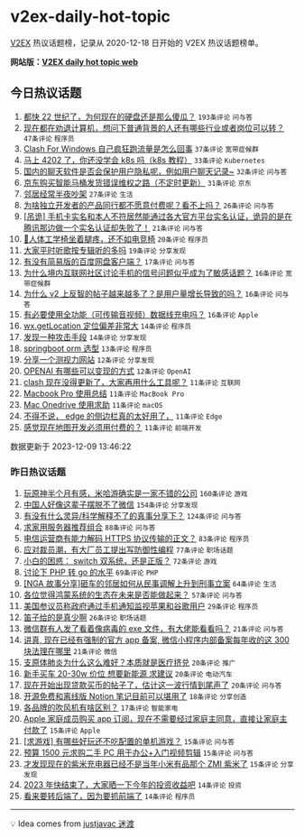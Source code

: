 # v2ex-daily-hot-topic

[V2EX](https://www.v2ex.com/) 热议话题榜，记录从 2020-12-18 日开始的 V2EX 热议话题榜单。

**网站版：[V2EX daily hot topic web](https://boojack.github.io/v2ex-daily-hot-topic-web/)**

## 今日热议话题

<!-- TODAY BEGIN -->

1. [都快 22 世纪了，为何现在的硬盘还是那么傻瓜？](https://www.v2ex.com/t/998906) `193条评论` `问与答`
1. [现在都在劝退计算机，想问下普通背景的人还有哪些行业或者岗位可以转？](https://www.v2ex.com/t/998923) `47条评论` `程序员`
1. [Clash For Windows 自己疯狂跑流量是怎么回事](https://www.v2ex.com/t/998922) `37条评论` `宽带症候群`
1. [马上 4202 了，你还没学会 k8s 吗（k8s 教程）](https://www.v2ex.com/t/998891) `33条评论` `Kubernetes`
1. [国内的聊天软件是否会保护用户隐私呢，例如用户聊天记录~](https://www.v2ex.com/t/998938) `32条评论` `问与答`
1. [京东购买智能马桶发货错误维权之路（不定时更新）](https://www.v2ex.com/t/998889) `31条评论` `京东`
1. [邻居经常半夜吵架](https://www.v2ex.com/t/998879) `27条评论` `生活`
1. [为啥独立开发者的产品同行都不愿意付费呢？看不上吗？](https://www.v2ex.com/t/998941) `26条评论` `问与答`
1. [[吊诡] 手机卡实名和本人不符居然能通过各大官方平台实名认证，诡异的是在腾讯那边做一个实名认证却失败了！](https://www.v2ex.com/t/998964) `21条评论` `问与答`
1. [🦽人体工学椅坐着腿疼，还不如电竞椅](https://www.v2ex.com/t/998966) `20条评论` `程序员`
1. [大家平时听歌按专辑听的多吗](https://www.v2ex.com/t/998931) `19条评论` `分享发现`
1. [有没有简易版的百度网盘客户端？](https://www.v2ex.com/t/998927) `17条评论` `问与答`
1. [为什么境内互联网社区讨论手机的信号问题似乎成为了敏感话题？](https://www.v2ex.com/t/998962) `16条评论` `宽带症候群`
1. [为什么 v2 上反智的帖子越来越多了？是用户量增长导致的吗？](https://www.v2ex.com/t/998951) `16条评论` `问与答`
1. [有必要使用全功能（可传输音视频）数据线充电吗？](https://www.v2ex.com/t/998917) `16条评论` `Apple`
1. [wx.getLocation 定位偏差非常大](https://www.v2ex.com/t/998903) `14条评论` `程序员`
1. [发现一种攻击手段](https://www.v2ex.com/t/998900) `14条评论` `分享发现`
1. [springboot orm 选型](https://www.v2ex.com/t/998913) `13条评论` `程序员`
1. [分享一个测视力网站](https://www.v2ex.com/t/998947) `12条评论` `分享发现`
1. [OPENAI 有哪些可以变现的方式](https://www.v2ex.com/t/998894) `12条评论` `OpenAI`
1. [clash 现在没得更新了，大家再用什么工具呢？](https://www.v2ex.com/t/998961) `11条评论` `互联网`
1. [Macbook Pro 使用总结](https://www.v2ex.com/t/998904) `11条评论` `MacBook Pro`
1. [Mac Onedrive 使用求助](https://www.v2ex.com/t/998899) `11条评论` `macOS`
1. [不得不说， edge 的侧边栏真的太好用了，](https://www.v2ex.com/t/998892) `11条评论` `Edge`
1. [感觉现在地图开发必须用付费的？](https://www.v2ex.com/t/998882) `11条评论` `前端开发`

数据更新于 2023-12-09 13:46:22

<!-- TODAY END -->

### 昨日热议话题

<!-- YESTERDAY BEGIN -->

1. [玩原神半个月有感，米哈游确实是一家不错的公司](https://www.v2ex.com/t/998568) `160条评论` `游戏`
1. [中国人好像这辈子摆脱不了微信](https://www.v2ex.com/t/998578) `154条评论` `分享发现`
1. [有没有什么灵异/科学解释不了的真事分享下？](https://www.v2ex.com/t/998674) `124条评论` `问与答`
1. [求家用服务器推荐组合](https://www.v2ex.com/t/998550) `88条评论` `问与答`
1. [电信运营商有能力解码 HTTPS 协议传输的正文？](https://www.v2ex.com/t/998716) `83条评论` `程序员`
1. [应对裁员潮，有大厂员工提出写防御性编程](https://www.v2ex.com/t/998557) `77条评论` `职场话题`
1. [小白的困惑： switch 双系统，还是正版？](https://www.v2ex.com/t/998562) `72条评论` `游戏`
1. [讨论下 PHP 转 go 的水平](https://www.v2ex.com/t/998612) `69条评论` `PHP`
1. [[NGA 故事分享]砸车的邻居如何从民事调解上升到刑事立案](https://www.v2ex.com/t/998693) `64条评论` `生活`
1. [各位觉得鸿蒙系统的生态在未来是否能做起来？](https://www.v2ex.com/t/998683) `57条评论` `问与答`
1. [美国参议员称政府通过手机通知监视苹果和谷歌用户](https://www.v2ex.com/t/998620) `29条评论` `程序员`
1. [笛子给的是真少啊](https://www.v2ex.com/t/998772) `26条评论` `职场话题`
1. [微信群有人发了看着像病毒的 exe 文件，有大佬能看看吗？](https://www.v2ex.com/t/998834) `21条评论` `问与答`
1. [讲真, 现在已经有强制的官方 app 备案, 微信小程序内部备案每年收的这 300 块法理在哪里](https://www.v2ex.com/t/998533) `21条评论` `微信`
1. [支原体肺炎为什么这么难好？本质就是医疗挤兑](https://www.v2ex.com/t/998817) `20条评论` `推广`
1. [新手买车 20-30w 价位 想要新能源 求建议](https://www.v2ex.com/t/998699) `20条评论` `电动汽车`
1. [现在开始出现贷款买币的帖子了，估计这一波行情到尾声了](https://www.v2ex.com/t/998601) `20条评论` `问与答`
1. [开源免费和离线版 Notion 笔记目前可以堪用了](https://www.v2ex.com/t/998543) `18条评论` `分享创造`
1. [各品牌的吹风机有啥区别？](https://www.v2ex.com/t/998546) `17条评论` `智能家电`
1. [Apple 家庭成员购买 app 订阅，现在不需要经过家庭主同意，直接让家庭主付款了](https://www.v2ex.com/t/998790) `15条评论` `Apple`
1. [[求游戏] 有哪些好玩还不吃配置的单机游戏？](https://www.v2ex.com/t/998658) `15条评论` `问与答`
1. [预算 1500 元求购二手 PC 用于办公+入门视频剪辑](https://www.v2ex.com/t/998651) `15条评论` `问与答`
1. [才发现现在的紫米充电器已经不是当年小米有品那个 ZMI 紫米了](https://www.v2ex.com/t/998554) `15条评论` `分享发现`
1. [2023 年快结束了，大家晒一下今年的投资收益吧](https://www.v2ex.com/t/998812) `14条评论` `投资`
1. [看来要转后端了，因为要抓前端了](https://www.v2ex.com/t/998801) `14条评论` `程序员`

<!-- YESTERDAY END -->

---

💡 Idea comes from [justjavac 迷渡](https://github.com/justjavac/)
